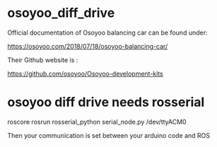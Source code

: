 # osoyoo_diff_drive

Official documentation of Osoyoo balancing car can be found under:

https://osoyoo.com/2018/07/18/osoyoo-balancing-car/

Their Github website is :

https://github.com/osoyoo/Osoyoo-development-kits

# osoyoo diff drive needs rosserial

roscore
rosrun rosserial_python serial_node.py /dev/ttyACM0

Then your communication is set between your arduino code and ROS
